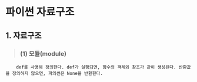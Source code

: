# 파이썬 자료구조 

## 1. 자료구조
>   ### (1) 모듈(module)
        def를 사용해 정의한다. def가 실행되면, 함수의 객체와 참조가 같이 생성된다. 반환값을 정의하지 않으면, 파의썬은 None을 반환한다.